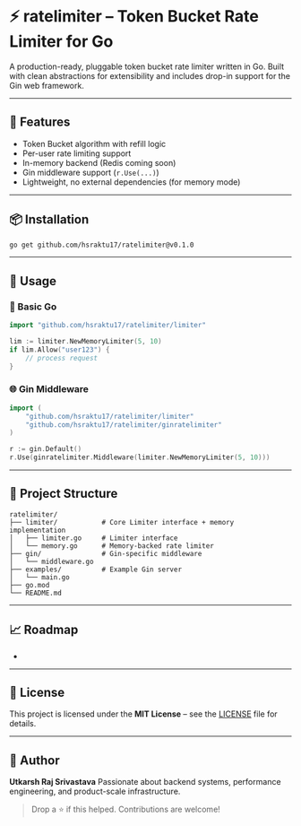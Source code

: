 # ⚡ ratelimiter – Token Bucket Rate Limiter for Go

&#x20;

A production-ready, pluggable token bucket rate limiter written in Go. Built with clean abstractions for extensibility and includes drop-in support for the Gin web framework.

---

## 🚀 Features

* Token Bucket algorithm with refill logic
* Per-user rate limiting support
* In-memory backend (Redis coming soon)
* Gin middleware support (`r.Use(...)`)
* Lightweight, no external dependencies (for memory mode)

---

## 📦 Installation

```bash
go get github.com/hsraktu17/ratelimiter@v0.1.0
```

---

## 🧱 Usage

### 🧠 Basic Go

```go
import "github.com/hsraktu17/ratelimiter/limiter"

lim := limiter.NewMemoryLimiter(5, 10)
if lim.Allow("user123") {
    // process request
}
```

### 🌐 Gin Middleware

```go
import (
    "github.com/hsraktu17/ratelimiter/limiter"
    "github.com/hsraktu17/ratelimiter/ginratelimiter"
)

r := gin.Default()
r.Use(ginratelimiter.Middleware(limiter.NewMemoryLimiter(5, 10)))
```

---

## 📂 Project Structure

```
ratelimiter/
├── limiter/           # Core Limiter interface + memory implementation
│   ├── limiter.go     # Limiter interface
│   └── memory.go      # Memory-backed rate limiter
├── gin/               # Gin-specific middleware
│   └── middleware.go
├── examples/          # Example Gin server
│   └── main.go
├── go.mod
└── README.md
```

---

## 📈 Roadmap

*

---

## 📄 License

This project is licensed under the **MIT License** – see the [LICENSE](./LICENSE) file for details.

---

## 👤 Author

**Utkarsh Raj Srivastava**
Passionate about backend systems, performance engineering, and product-scale infrastructure.

> Drop a ⭐ if this helped. Contributions are welcome!

